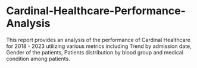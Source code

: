 # Cardinal-Healthcare-Performance-Analysis
This report provides an analysis of the performance of Cardinal Healthcare for 2018 - 2023 utilizing various metrics including Trend by admission date, Gender of the patients, Patients distribution by blood group and medical condition among patients.

